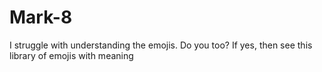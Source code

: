 # Mark-8
 I struggle with understanding the emojis. Do you too? If yes, then see this library of emojis with meaning
